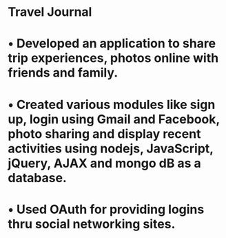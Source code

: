 # Travel Journal
# •	Developed an application to share trip experiences, photos online with friends and family.
# •	Created various modules like sign up, login using Gmail and Facebook, photo sharing and display recent activities using nodejs, JavaScript, jQuery, AJAX and mongo dB as a database. 
# •	Used OAuth for providing logins thru social networking sites.
